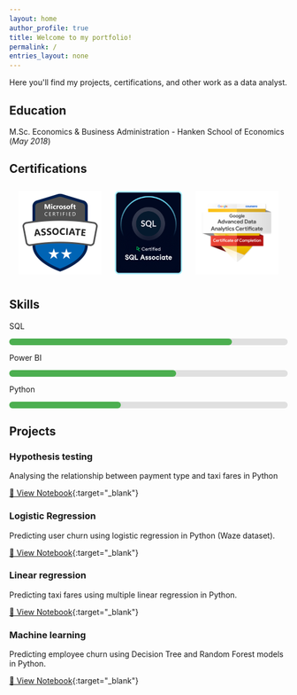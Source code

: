 ```yaml
---
layout: home
author_profile: true
title: Welcome to my portfolio!
permalink: /
entries_layout: none
---
```


Here you'll find my projects, certifications, and other work as a data analyst.

## Education

M.Sc. Economics & Business Administration - Hanken School of Economics (_May 2018_)

## Certifications

<p align="center">
  <a href="https://learn.microsoft.com/api/credentials/share/en-us/RobinRehn-4809/9C5005B0712FA3D5?sharingId=67049D86812D4D44" style="display: inline-block; margin: 10px;">
    <img src="assets/microsoft-certified-associate-badge.svg" alt="Microsoft Badge" style="height: 150px;">
  </a>
  <a href="https://www.datacamp.com/certificate/SQA0019802995957" style="display: inline-block; margin: 10px;">
    <img src="assets/datacamp_SQL_Associate_Outline.png" alt="SQL badge" style="height: 150px;">
  </a>
  <a href="https://www.credly.com/earner/earned/badge/f98765d9-c429-4ac5-913d-c8a598817828" style="display: inline-block; margin: 10px;">
    <img src="assets/GoogleBadge.png" alt="Google Badge" style="height: 150px;">
  </a>
</p>


## Skills

<p>SQL</p>
<div style="background-color: #e0e0e0; border-radius: 10px; height: 12px; width: 100%;">
  <div style="background-color: #4CAF50; height: 12px; width: 80%; border-radius: 10px;"></div>
</div>

<p>Power BI</p>
<div style="background-color: #e0e0e0; border-radius: 10px; height: 12px; width: 100%;">
  <div style="background-color: #4CAF50; height: 12px; width: 60%; border-radius: 10px;"></div>
</div>

<p>Python</p>
<div style="background-color: #e0e0e0; border-radius: 10px; height: 12px; width: 100%;">
  <div style="background-color: #4CAF50; height: 12px; width: 40%; border-radius: 10px;"></div>
</div>


## Projects


### Hypothesis testing

Analysing the relationship between payment type and taxi fares in Python

[📖 View Notebook](https://nbviewer.org/github/RobinRehn/Portfolio/blob/main/Project%20files/Automatidata_Hypothesis_cleaned.ipynb){:target="_blank"}


### Logistic Regression

Predicting user churn using logistic regression in Python (Waze dataset).

[📖 View Notebook](https://nbviewer.org/github/RobinRehn/Portfolio/blob/main/Project%20files/Waze_LogisticRegression_cleaned.ipynb){:target="_blank"}

### Linear regression

Predicting taxi fares using multiple linear regression in Python.

[📖 View Notebook](https://nbviewer.org/github/RobinRehn/Portfolio/blob/main/Project%20files/Automatidata_LinearRegression_cleaned.ipynb){:target="_blank"}

### Machine learning

Predicting employee churn using Decision Tree and Random Forest models in Python.

[📖 View Notebook](https://nbviewer.org/github/RobinRehn/Portfolio/blob/main/Project%20files/Salifort%20Motors_LogisticRegression_ML.ipynb){:target="_blank"}
